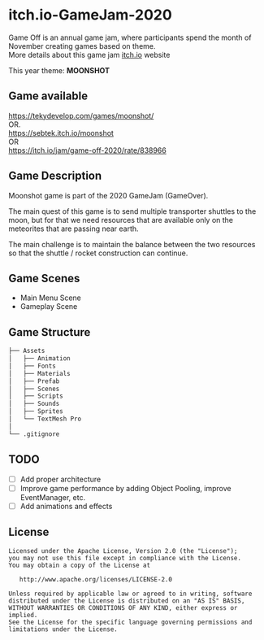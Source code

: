 # itch.io-GameJam-2020
Game Off is an annual game jam, where participants spend the month of November creating games based on theme. </br>
More details about this game jam [itch.io](https://itch.io/jam/game-off-2020) website

This year theme: <b> MOONSHOT</b>

Game available
-----
https://tekydevelop.com/games/moonshot/            
OR.          
https://sebtek.itch.io/moonshot       
OR         
https://itch.io/jam/game-off-2020/rate/838966            



Game Description
-----
Moonshot game is part of the 2020 GameJam (GameOver).

The main quest of this game is to send multiple transporter shuttles to the moon, but for that we need resources that are available only on the meteorites that are passing near earth.

The main challenge is to maintain the balance between the two resources so that the shuttle / rocket construction can continue.


Game Scenes
-----
- Main Menu Scene
- Gameplay Scene

Game Structure
-----
```bash
├── Assets
│   ├── Animation
│   ├── Fonts
│   ├── Materials
│   ├── Prefab
│   ├── Scenes
│   ├── Scripts
│   ├── Sounds
│   ├── Sprites
│   └── TextMesh Pro
│
└── .gitignore
```

TODO
-----
- [ ] Add proper architecture
- [ ] Improve game performance by adding Object Pooling, improve EventManager, etc.
- [ ] Add animations and effects 

License
------
         

    Licensed under the Apache License, Version 2.0 (the "License");
    you may not use this file except in compliance with the License.
    You may obtain a copy of the License at

       http://www.apache.org/licenses/LICENSE-2.0

    Unless required by applicable law or agreed to in writing, software
    distributed under the License is distributed on an "AS IS" BASIS,
    WITHOUT WARRANTIES OR CONDITIONS OF ANY KIND, either express or implied.
    See the License for the specific language governing permissions and
    limitations under the License.
